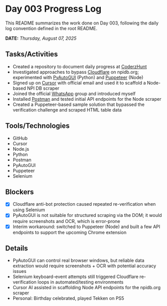 # Day 003 Progress Log

This README summarizes the work done on Day 003, following the daily log convention defined in the root README.

**DATE:** _Thursday, August 07, 2025_

## Tasks/Activities
- Created a repository to document daily progress at [CoderzHunt](https://coderzhunt.com/)
- Investigated approaches to bypass [Cloudflare](https://www.cloudflare.com/en-gb/) on npidb.org; experimented with [PyAutoGUI](https://pyautogui.readthedocs.io/en/latest/index.html) (Python) and [Puppeteer](https://pptr.dev/) (Node)
- Signed up on [Cursor](https://cursor.com/agents) with official email and used it to scaffold a Node-based NPI DB scraper
- Joined the official [WhatsApp](https://www.whatsapp.com/) group and introduced myself
- Installed [Postman](https://www.postman.com/) and tested initial API endpoints for the Node scraper
- Created a Puppeteer-based sample solution that bypassed the verification challenge and scraped HTML table data

## Tools/Technologies
- GitHub
- Cursor
- Node.js
- Python
- Postman
- PyAutoGUI
- Puppeteer
- Selenium

## Blockers
- [x] Cloudflare anti-bot protection caused repeated re-verification when using Selenium
- [x] PyAutoGUI is not suitable for structured scraping via the DOM; it would require screenshots and OCR, which is error-prone
- [x] Interim workaround: switched to Puppeteer (Node) and built a few API endpoints to support the upcoming Chrome extension

## Details
- PyAutoGUI can control real browser windows, but reliable data extraction would require screenshots + OCR with potential accuracy issues
- Selenium keyboard-event attempts still triggered Cloudflare re-verification loops in automated/testing environments
- Cursor AI assisted in scaffolding Node API endpoints for the npidb.org scraper
- Personal: Birthday celebrated, played Tekken on PS5

